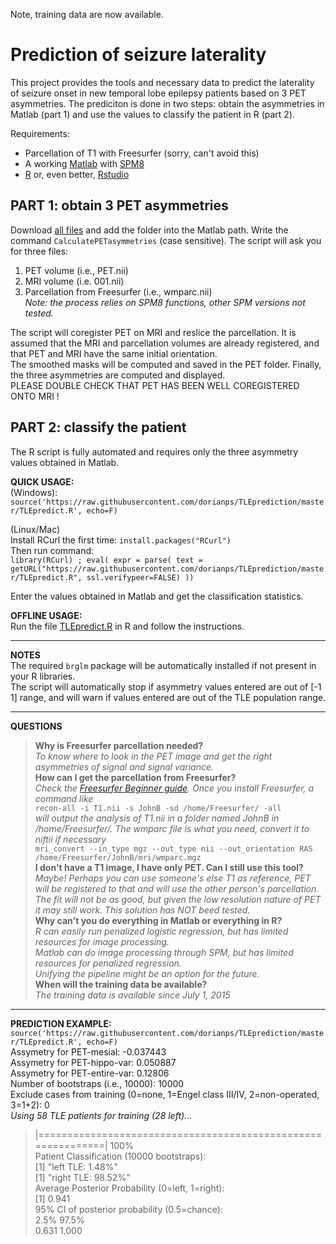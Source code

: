 Note, training data are now available.


# Prediction of seizure laterality

This project provides the tools and necessary data to predict the laterality of seizure onset in new temporal lobe epilepsy patients based on 3 PET asymmetries. The prediciton is done in two steps: obtain the asymmetries in Matlab (part 1) and use the values to classify the patient in R (part 2).  

Requirements:
* Parcellation of T1 with Freesurfer (sorry, can't avoid this)
* A working [Matlab](http://www.mathworks.com/products/matlab/) with [SPM8](http://www.fil.ion.ucl.ac.uk/spm/software/download.html) 
* [R](http://www.r-project.org/) or, even better, [Rstudio](http://www.rstudio.com/products/rstudio/download/) 
 

## PART 1: obtain 3 PET asymmetries  
Download [all files](https://github.com/dorianps/TLEprediction/archive/master.zip) and add the folder into the Matlab path. Write the command `CalculatePETasymmetries` (case sensitive). The script will ask you for three files:    
1. PET volume (i.e., PET.nii)  
2. MRI volume (i.e. 001.nii)  
3. Parcellation from Freesurfer (i.e., wmparc.nii)  
*Note: the process relies on SPM8 functions, other SPM versions not tested.*  

The script will coregister PET on MRI and reslice the parcellation. It is assumed that the MRI and parcellation volumes are already registered, and that PET and MRI have the same initial orientation.  
The smoothed masks will be computed and saved in the PET folder. Finally, the three asymmetries are computed and displayed.  
PLEASE DOUBLE CHECK THAT PET HAS BEEN WELL COREGISTERED ONTO MRI !



## PART 2: classify the patient  
The R script is fully automated and requires only the three asymmetry values obtained in Matlab.  

**QUICK USAGE:**  
(Windows):  
`source('https://raw.githubusercontent.com/dorianps/TLEprediction/master/TLEpredict.R', echo=F)`  

(Linux/Mac)  
Install RCurl the first time: `install.packages("RCurl")`  
Then run command:  
`library(RCurl) ; eval( expr = parse( text = getURL("https://raw.githubusercontent.com/dorianps/TLEprediction/master/TLEpredict.R", ssl.verifypeer=FALSE) ))`  

Enter the values obtained in Matlab and get the classification statistics.  

**OFFLINE USAGE:**  
Run the file [TLEpredict.R](https://raw.githubusercontent.com/dorianps/TLEprediction/master/TLEpredict.R) in R and follow the instructions.  
*****
**NOTES**  
The required `brglm` package will be automatically installed if not present in your R libraries.  
The script will automatically stop if asymmetry values entered are out of [-1 1] range, and will warn if values entered are out of the TLE population range.
*****
**QUESTIONS**  
>**Why is Freesurfer parcellation needed?**  
*To know where to look in the PET image and get the right asymmetries of signal and signal variance.*  
**How can I get the parcellation from Freesurfer?**  
*Check the [Freesurfer Beginner guide](https://surfer.nmr.mgh.harvard.edu/fswiki/FreeSurferBeginnersGuide). Once you install Freesurfer, a command like*  
`recon-all -i T1.nii -s JohnB -sd /home/Freesurfer/ -all`  
*will output the analysis of T1.nii in a folder named JohnB in /home/Freesurfer/. The wmparc file is what you need, convert it to niftii if necessary*  
`mri_convert --in_type mgz --out_type nii --out_orientation RAS /home/Freesurfer/JohnB/mri/wmparc.mgz `  
**I don't have a T1 image, I have only PET. Can I still use this tool?**  
*Maybe! Perhaps you can use someone's else T1 as reference, PET will be registered to that and will use the other person's parcellation. The fit will not be as good, but given the low resolution nature of PET it may still work. This solution has NOT beed tested.*  
**Why can't you do everything in Matlab or everything in R?**  
*R can easily run penalized logistic regression, but has limited resources for image processing.*  
*Matlab can do image processing through SPM, but has limited resources for penalized regression.*  
*Unifying the pipeline might be an option for the future.*  
**When will the training data be available?**  
*The training data is available since July 1, 2015*  

*****
**PREDICTION EXAMPLE:**  
`source('https://raw.githubusercontent.com/dorianps/TLEprediction/master/TLEpredict.R', echo=F)`  
  Assymetry for PET-mesial: -0.037443  
  Assymetry for PET-hippo-var: 0.050887  
  Assymetry for PET-entire-var: 0.12806  
Number of bootstraps (i.e., 10000): 10000  
Exclude cases from training (0=none, 1=Engel class III/IV, 2=non-operated, 3=1+2): 0  
_Using 58 TLE patients for training (28 left)..._  
>  |=============================================================| 100%  
 Patient Classification (10000 bootstraps):  
  [1] "left TLE: 1.48%"  
  [1] "right TLE: 98.52%"  
Average Posterior Probability (0=left, 1=right):  
  [1] 0.941  
95% CI of posterior probability (0.5=chance):  
   2.5% 97.5%   
  0.631 1.000   

